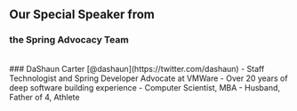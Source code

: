 ## Our Special Speaker from
### the Spring Advocacy Team

<br/>
### DaShaun Carter [@dashaun](https://twitter.com/dashaun)
- Staff Technologist and Spring Developer Advocate at VMWare
- Over 20 years of deep software building experience
- Computer Scientist, MBA
- Husband, Father of 4, Athlete





